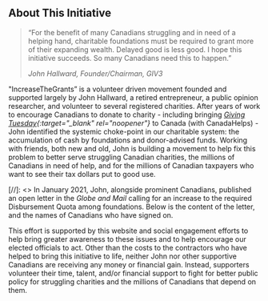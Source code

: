 ## About This Initiative

> “For the benefit of many Canadians struggling and in need of a helping hand, charitable foundations must be required to grant more of their expanding wealth. Delayed good is less good. I hope this initiative succeeds. So many Canadians need this to happen.”
>
> <cite>John Hallward, Founder/Chairman, GIV3</cite>

"IncreaseTheGrants” is a volunteer driven movement founded and supported largely by John Hallward, a retired entrepreneur, a public opinion researcher, and volunteer to several registered charities. After years of work to encourage Canadians to donate to charity - including bringing *[Giving Tuesday](https://givingtuesday.ca/){:target="_blank" rel="noopener"}* to Canada (with CanadaHelps) - John identified the systemic choke-point in our charitable system: the accumulation of cash by foundations and donor-advised funds. Working with friends, both new and old, John is building a movement to help fix this problem to better serve struggling Canadian charities, the millions of Canadians in need of help, and for the millions of Canadian taxpayers who want to see their tax dollars put to good use. 

[//]: <> In January 2021, John, alongside prominent Canadians, published an open letter in the *Globe and Mail* calling for an increase to the required Disbursement Quota among foundations. Below is the content of the letter, and the names of Canadians who have signed on.

This effort is supported by this website and social engagement efforts to help bring greater awareness to these issues and to help encourage our elected officials to act. Other than the costs to the contractors who have helped to bring this initiative to life, neither John nor other supportive Canadians are receiving any money or financial gain. Instead, supporters volunteer their time, talent, and/or financial support to fight for better public policy for struggling charities and the millions of Canadians that depend on them.
